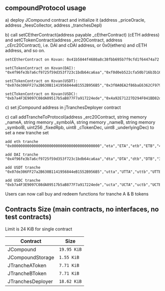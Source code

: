 ## compoundProtocol usage

a) deploy JCompound contract and initialize it (address _priceOracle, address _feesCollector, address _tranchesDepl)

b) call setCEtherContract(address payable _cEtherContract) (cETH address) and setCTokenContract(address _erc20Contract, address _cErc20Contract), i.e. DAI and cDAI address, or 0x0(ethers) and cETH address, and so on.

    setCEtherContract on Kovan: 0x41b5844f4680a8c38fbb695b7f9cfd1f64474a72

    setCTokenContract on Kovan(DAI): "0x4f96fe3b7a6cf9725f59d353f723c1bdb64ca6aa","0xf0d0eb522cfa50b716b3b1604c4f0fa6f04376ad"

    setCTokenContract on Kovan(USDT): "0x07de306FF27a2B630B1141956844eB1552B956B5","0x3f0A0EA2f86baE6362CF9799B523BA06647Da018"

    setCTokenContract on Kovan(USDC): "0xb7a4F3E9097C08dA09517b5aB877F7a917224ede","0x4a92E71227D294F041BD82dd8f78591B75140d63"

c) set jCompound address in jTranchesDeployer contract

c) call addTrancheToProtocol(address _erc20Contract, string memory _nameA, string memory _symbolA, 
            string memory _nameB, string memory _symbolB, uint256 _fixedRpb, uint8 _cTokenDec, uint8 _underlyingDec) to set a new tranche set

    add eth tranche "0x0000000000000000000000000000000000000000","eta","ETA","etb","ETB","40000000000000000","8","18"

    add DAI tranche "0x4f96fe3b7a6cf9725f59d353f723c1bdb64ca6aa","dta","DTA","dtb","DTB","30000000000000000","8","18"

    add USDT tranche "0x07de306FF27a2B630B1141956844eB1552B956B5","utta","UTTA","uttb","UTTB","200000000000000","8","6"
    
    add USDC tranche "0xb7a4F3E9097C08dA09517b5aB877F7a917224ede","ucta","UCTA","uctb","UCTB","30000000000000","8","6"

Users can now call buy and redeem functions for tranche A & B tokens


## Contracts Size (main contracts, no interfaces, no test contracts)
Limit is 24 KiB for single contract
<table>
    <thead>
      <tr>
        <th>Contract</th>
        <th>Size</th>
      </tr>
    </thead>
    <tbody>
        <tr>
            <td>JCompound</td>
            <td><code>19.95 KiB</code></td>
        </tr>
        <tr>
            <td>JCompoundStorage</td>
            <td><code>1.55 KiB</code></td>
        </tr>
        <tr>
            <td>JTrancheAToken</td>
            <td><code>7.71 KiB</code></td>
        </tr>
        <tr>
            <td>JTrancheBToken</td>
            <td><code>7.71 KiB</code></td>
        </tr>
        <tr>
            <td>JTranchesDeployer</td>
            <td><code>18.62 KiB</code></td>
        </tr>
    </tbody>
  </table>
